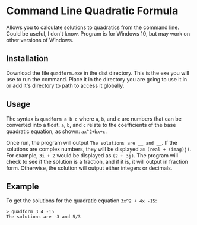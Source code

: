 # Command Line Quadratic Formula
 Allows you to calculate solutions to quadratics from the command line. Could be useful, I don't know. Program is for Windows 10, but may work on other versions of Windows.
 
 ## Installation
 Download the file `quadform.exe` in the dist directory. This is the exe you will use to run the command. Place it in the directory you are going to use it in or add it's directory to path to access it globally.
 
 ## Usage
 The syntax is `quadform a b c` where `a`, `b`, and `c` are numbers that can be converted into a float. `a`, `b`, and `c` relate to the coefficients of the base quadratic equation, as shown: `ax^2+bx+c`.
 
 Once run, the program will output `The solutions are __ and __`. If the solutions are complex numbers, they will be displayed as `(real + (imag)j)`. For example, `3i + 2` would be displayed as `(2 + 3j)`. The program will check to see if the solution is a fraction, and if it is, it will output in fraction form. Otherwise, the solution will output either integers or decimals.
 
## Example
To get the solutions for the quadratic equation `3x^2 + 4x -15`:

```batch
> quadform 3 4 -15
The solutions are -3 and 5/3
```
